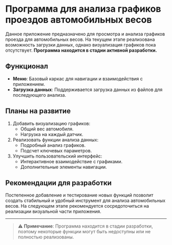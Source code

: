 # Программа для анализа графиков проездов автомобильных весов

Данное приложение предназначено для просмотра и анализа графиков проезда для автомобильных весов. На текущем этапе реализована возможность загрузки данных, однако визуализация графиков пока отсутствует. **Программа находится в стадии активной разработки.**

## Функционал
- **Меню**: Базовый каркас для навигации и взаимодействия с приложением.
- **Загрузка данных**: Поддерживается загрузка данных из файлов для последующего анализа.

## Планы на развитие
1. Добавить визуализацию графиков:
   - Общий вес автомобиля.
   - Нагрузка на каждый датчик.
2. Реализовать функции анализа данных:
   - Подробный анализ графиков.
   - Подсчет ключевых параметров.
3. Улучшить пользовательский интерфейс:
   - Интерактивное взаимодействие с графиками.
   - Дополнительные элементы навигации.

## Рекомендации для разработки
Постепенное добавление и тестирование новых функций позволит создать стабильный и удобный инструмент для анализа автомобильных весов. На следующем этапе рекомендуется сосредоточиться на реализации визуальной части приложения.

---

> ⚠️ **Примечание**: Программа находится в стадии разработки, поэтому некоторые функции могут быть недоступны или не полностью реализованы.

